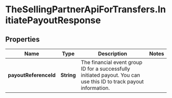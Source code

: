 # TheSellingPartnerApiForTransfers.InitiatePayoutResponse

## Properties
Name | Type | Description | Notes
------------ | ------------- | ------------- | -------------
**payoutReferenceId** | **String** | The financial event group ID for a successfully initiated payout. You can use this ID to track payout information. | 


